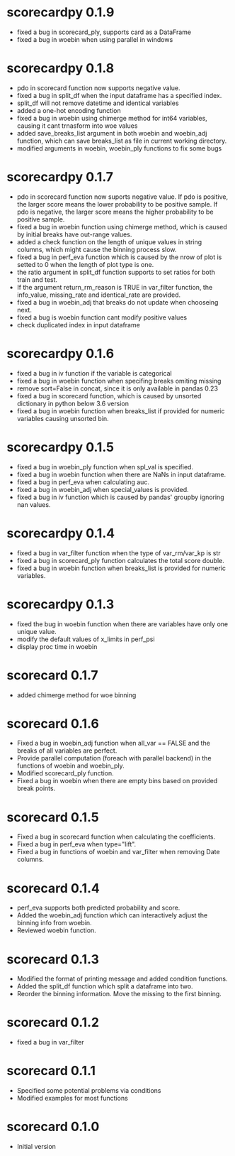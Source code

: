 # scorecardpy 0.1.9
* fixed a bug in scorecard_ply, supports card as a DataFrame
* fixed a bug in woebin when using parallel in windows

# scorecardpy 0.1.8

* pdo in scorecard function now supports negative value.
* fixed a bug in split_df when the input dataframe has a specified index.
* split_df will not remove datetime and identical variables
* added a one-hot encoding function 
* fixed a bug in woebin using chimerge method for int64 variables, causing it cant trnasform into woe values 
* added save_breaks_list argument in both woebin and woebin_adj function, which can save breaks_list as file in current working directory.
* modified arguments in woebin, woebin_ply functions to fix some bugs

# scorecardpy 0.1.7

* pdo in scorecard function now suports negative value. If pdo is positive, the larger score means the lower probability to be positive sample. If pdo is negative, the larger score means the higher probability to be positive sample.
* fixed a bug in woebin function using chimerge method, which is caused by initial breaks have out-range values.
* added a check function on the length of unique values in string columns, which might cause the binning process slow.
* fixed a bug in perf_eva function which is caused by the nrow of plot is setted to 0 when the length of plot type is one.
* the ratio argument in split_df function supports to set ratios for both train and test.
* If the argument return_rm_reason is TRUE in var_filter function, the info_value, missing_rate and identical_rate are provided.
* fixed a bug in woebin_adj that breaks do not update when chooseing next. 
* fixed a bug is woebin function cant modify positive values
* check duplicated index in input dataframe

# scorecardpy 0.1.6

* fixed a bug in iv function if the variable is categorical
* fixed a bug in woebin function when specifing breaks omiting missing
* remove sort=False in concat, since it is only available in pandas 0.23
* fixed a bug in scorecard function, which is caused by unsorted dictionary in python below 3.6 version 
* fixed a bug in woebin function when breaks_list if provided for numeric variables causing unsorted bin.

# scorecardpy 0.1.5

* fixed a bug in woebin_ply function when spl_val is specified.
* fixed a bug in woebin function when there are NaNs in input dataframe.
* fixed a bug in perf_eva when calculating auc.
* fixed a bug in woebin_adj when special_values is provided.
* fixed a bug in iv function which is caused by pandas' groupby ignoring nan values.

# scorecardpy 0.1.4

* fixed a bug in var_filter function when the type of var_rm/var_kp is str
* fixed a bug in scorecard_ply function calculates the total score double. 
* fixed a bug in woebin function when breaks_list is provided for numeric variables.

# scorecardpy 0.1.3

* fixed the bug in woebin function when there are variables have only one unique value. 
* modify the default values of x_limits in perf_psi
* display proc time in woebin




# scorecard 0.1.7

* added chimerge method for woe binning

# scorecard 0.1.6

* Fixed a bug in woebin_adj function when all_var == FALSE and the breaks of all variables are perfect. 
* Provide parallel computation (foreach with parallel backend) in the functions of woebin and woebin_ply.
* Modified scorecard_ply function.
* Fixed a bug in woebin when there are empty bins based on provided break points. 

# scorecard 0.1.5

* Fixed a bug in scorecard function when calculating the coefficients.
* Fixed a bug in perf_eva when type="lift". 
* Fixed a bug in functions of woebin and var_filter when removing Date columns. 

# scorecard 0.1.4

* perf_eva supports both predicted probability and score.
* Added the woebin_adj function which can interactively adjust the binning info from woebin.
* Reviewed woebin function.

# scorecard 0.1.3

* Modified the format of printing message and added condition functions.
* Added the split_df function which split a dataframe into two.
* Reorder the binning information. Move the missing to the first binning.

# scorecard 0.1.2

* fixed a bug in var_filter

# scorecard 0.1.1

* Specified some potential problems via conditions
* Modified examples for most functions

# scorecard 0.1.0

* Initial version




